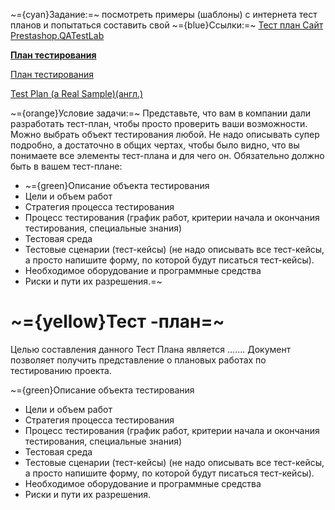 
~={cyan}Задание:=~ посмотреть примеры (шаблоны) с интернета тест
планов и попытаться составить свой
~={blue}Ссылки:=~
[Тест план Сайт Prestashop.QATestLab](https://content.freelancehunt.com/snippet/3d633/d4089/814937/TestPlan.pdf)

[**План тестирования**](https://docs.google.com/document/d/1fTgycUQUJtuzJyIV8K6T02HUu4jgEvYu/edit?tab=t.0)

[План тестирования](https://radar4site.ru/upload/000/u1/4/a/test-plan.pdf)

[Test Plan (a Real Sample)(англ.)](https://www.softwaretestinghelp.com/wp-content/qa/uploads/2014/02/Live_Project_Test_Plan_SoftwareTestingHelp.pdf)

~={orange}Условие задачи:=~
Представьте, что вам в компании дали разработать тест-план, чтобы просто
проверить ваши возможности. Можно выбрать объект тестирования любой.
Не надо описывать супер подробно, а достаточно в общих чертах, чтобы
было видно, что вы понимаете все элементы тест-плана и для чего он.
Обязательно должно быть в вашем тест-плане:
- ~={green}Описание объекта тестирования
- Цели и объем работ
- Стратегия процесса тестирования
- Процесс тестирования (график работ, критерии начала и окончания
тестирования, специальные знания)
- Тестовая среда
- Тестовые сценарии (тест-кейсы) (не надо описывать все тест-кейсы, а
просто напишите форму, по которой будут писаться тест-кейсы).
- Необходимое оборудование и программные средства
- Риски и пути их разрешения.=~

# ~={yellow}Тест -план=~

Целью составления данного Тест Плана является ....... Документ позволяет получить
представление о плановых работах по тестированию проекта.

 ~={green}Описание объекта тестирования
- Цели и объем работ
- Стратегия процесса тестирования
- Процесс тестирования (график работ, критерии начала и окончания
тестирования, специальные знания)
- Тестовая среда
- Тестовые сценарии (тест-кейсы) (не надо описывать все тест-кейсы, а
просто напишите форму, по которой будут писаться тест-кейсы).
- Необходимое оборудование и программные средства
- Риски и пути их разрешения.